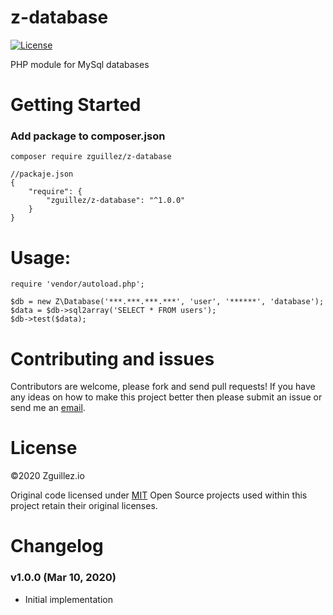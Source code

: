 # z-database

[![License](http://img.shields.io/:license-mit-blue.svg)](http://doge.mit-license.org)

PHP module for MySql databases

# Getting Started

### Add package to composer.json

`composer require zguillez/z-database`

	//packaje.json
	{
        "require": {
            "zguillez/z-database": "^1.0.0"
        }
    }

# Usage:

	require 'vendor/autoload.php';
	
	$db = new Z\Database('***.***.***.***', 'user', '******', 'database');
    $data = $db->sql2array('SELECT * FROM users');
    $db->test($data);


# Contributing and issues

Contributors are welcome, please fork and send pull requests! If you have any ideas on how to make this project better then please submit an issue or send me an [email](mailto:mail@zguillez.io).

# License

©2020 Zguillez.io

Original code licensed under [MIT](https://en.wikipedia.org/wiki/MIT_License) Open Source projects used within this project retain their original licenses.

# Changelog

### v1.0.0 (Mar 10, 2020) 

* Initial implementation